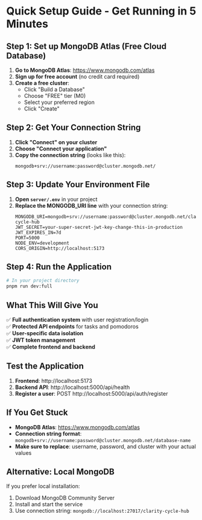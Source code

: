 # Quick Setup Guide - Get Running in 5 Minutes

## Step 1: Set up MongoDB Atlas (Free Cloud Database)

1. **Go to MongoDB Atlas**: https://www.mongodb.com/atlas
2. **Sign up for free account** (no credit card required)
3. **Create a free cluster**:
   - Click "Build a Database"
   - Choose "FREE" tier (M0)
   - Select your preferred region
   - Click "Create"

## Step 2: Get Your Connection String

1. **Click "Connect" on your cluster**
2. **Choose "Connect your application"**
3. **Copy the connection string** (looks like this):
   ```
   mongodb+srv://username:password@cluster.mongodb.net/
   ```

## Step 3: Update Your Environment File

1. **Open `server/.env`** in your project
2. **Replace the MONGODB_URI line** with your connection string:
   ```env
   MONGODB_URI=mongodb+srv://username:password@cluster.mongodb.net/clarity-cycle-hub
   JWT_SECRET=your-super-secret-jwt-key-change-this-in-production
   JWT_EXPIRES_IN=7d
   PORT=5000
   NODE_ENV=development
   CORS_ORIGIN=http://localhost:5173
   ```

## Step 4: Run the Application

```bash
# In your project directory
pnpm run dev:full
```

## What This Will Give You

✅ **Full authentication system** with user registration/login  
✅ **Protected API endpoints** for tasks and pomodoros  
✅ **User-specific data isolation**  
✅ **JWT token management**  
✅ **Complete frontend and backend**  

## Test the Application

1. **Frontend**: http://localhost:5173
2. **Backend API**: http://localhost:5000/api/health
3. **Register a user**: POST http://localhost:5000/api/auth/register

## If You Get Stuck

- **MongoDB Atlas**: https://www.mongodb.com/atlas
- **Connection string format**: `mongodb+srv://username:password@cluster.mongodb.net/database-name`
- **Make sure to replace**: username, password, and cluster with your actual values

## Alternative: Local MongoDB

If you prefer local installation:
1. Download MongoDB Community Server
2. Install and start the service
3. Use connection string: `mongodb://localhost:27017/clarity-cycle-hub` 